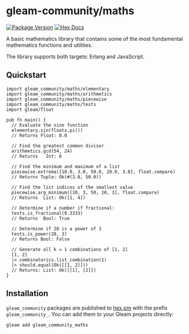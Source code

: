 # gleam-community/maths

[![Package Version](https://img.shields.io/hexpm/v/gleam_community_maths)](https://hex.pm/packages/gleam_community_maths)
[![Hex Docs](https://img.shields.io/badge/hex-docs-ffaff3)](https://hexdocs.pm/gleam_community_maths/)

A basic mathematics library that contains some of the most fundamental mathematics functions and utilities.

The library supports both targets: Erlang and JavaScript.

## Quickstart

```gleam
import gleam_community/maths/elementary
import gleam_community/maths/arithmetics
import gleam_community/maths/piecewise
import gleam_community/maths/tests
import gleam/float

pub fn main() {
  // Evaluate the sine function
  elementary.sin(floatx.pi())
  // Returns Float: 0.0

  // Find the greatest common divisor
  arithmetics.gcd(54, 24)
  // Returns   Int: 6

  // Find the minimum and maximum of a list
  piecewise.extrema([10.0, 3.0, 50.0, 20.0, 3.0], float.compare)
  // Returns Tuple: Ok(#(3.0, 50.0))

  // Find the list indices of the smallest value 
  piecewise.arg_minimum([10, 3, 50, 20, 3], float.compare)
  // Returns  List: Ok([1, 4])

  // Determine if a number if fractional:
  tests.is_fractional(0.3333)
  // Returns  Bool: True

  // Determine if 28 is a power of 3
  tests.is_power(28, 3)
  // Returns Bool: False

  // Generate all k = 1 combinations of [1, 2]
  [1, 2]
  |> combinatorics.list_combination(1)
  |> should.equal(Ok([[1, 2]]))
  // Returns: List: Ok([[1], [2]])
}

```

## Installation

`gleam_community` packages are published to [hex.pm](https://hex.pm/packages/gleam_community_maths)
with the prefix `gleam_community_`. You can add them to your Gleam projects directly:

```sh
gleam add gleam_community_maths
```
